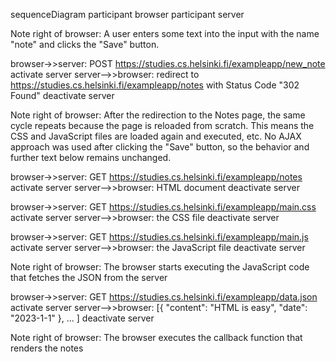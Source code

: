 sequenceDiagram
participant browser
participant server

Note right of browser: A user enters some text into the input with the name "note" and clicks the "Save" button.

browser->>server: POST https://studies.cs.helsinki.fi/exampleapp/new_note
activate server
server-->>browser: redirect to https://studies.cs.helsinki.fi/exampleapp/notes with Status Code "302 Found"
deactivate server

Note right of browser: After the redirection to the Notes page, the same cycle repeats because the page is reloaded from scratch. This means the CSS and JavaScript files are loaded again and executed, etc. No AJAX approach was used after clicking the "Save" button, so the behavior and further text below remains unchanged.

browser->>server: GET https://studies.cs.helsinki.fi/exampleapp/notes
activate server
server-->>browser: HTML document
deactivate server

browser->>server: GET https://studies.cs.helsinki.fi/exampleapp/main.css
activate server
server-->>browser: the CSS file
deactivate server

browser->>server: GET https://studies.cs.helsinki.fi/exampleapp/main.js
activate server
server-->>browser: the JavaScript file
deactivate server

Note right of browser: The browser starts executing the JavaScript code that fetches the JSON from the server

browser->>server: GET https://studies.cs.helsinki.fi/exampleapp/data.json
activate server
server-->>browser: [{ "content": "HTML is easy", "date": "2023-1-1" }, ... ]
deactivate server

Note right of browser: The browser executes the callback function that renders the notes
